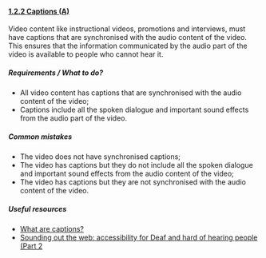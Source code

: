 #### [1.2.2 Captions (A)](https://www.w3.org/TR/UNDERSTANDING-WCAG20/media-equiv-captions.html)

Video content like instructional videos, promotions and interviews, must have captions that are synchronised with the audio content of the video. This ensures that the information communicated by the audio part of the video is available to people who cannot hear it.

##### Requirements / What to do?

*   All video content has captions that are synchronised with the audio content of the video;
*   Captions include all the spoken dialogue and important sound effects from the audio part of the video.

##### Common mistakes

*   The video does not have synchronised captions;
*   The video has captions but they do not include all the spoken dialogue and important sound effects from the audio content of the video;
*   The video has captions but they are not synchronised with the audio content of the video.

##### Useful resources

*   [What are captions?](https://www.nomensa.com/blog/2010/what-are-captions)
*   [Sounding out the web: accessibility for Deaf and hard of hearing people (Part 2](https://www.paciellogroup.com/blog/2017/03/sounding-out-the-web-accessibility-for-deaf-and-hard-of-hearing-people-part-2/)


